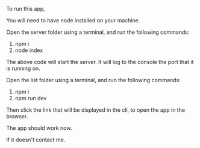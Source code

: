 To run this app,

You will need to have node installed on your machine.

Open the server folder using a terminal, and run the following commands:
1. npm i
2. node index

The above code will start the server. It will log to the console the port that it is running on.

Open the list folder using a terminal, and run the following commands:
1. npm i
2. npm run dev

Then click the link that will be displayed in the cli, to open the app in the browser.

The app should work now.

If it doesn't contact me.
